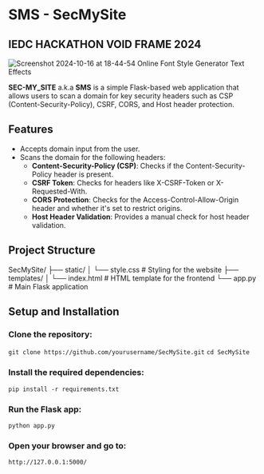 # SMS - SecMySite
## IEDC HACKATHON VOID FRAME 2024

![Screenshot 2024-10-16 at 18-44-54 Online Font Style Generator   Text Effects](https://github.com/user-attachments/assets/be0ba55d-73d3-4c52-b65f-ab2cadfe0c9b)


**SEC-MY_SITE** a.k.a **SMS** is a simple Flask-based web application that allows users to scan a domain for key security headers such as CSP (Content-Security-Policy), CSRF, CORS, and Host header protection.

## Features
- Accepts domain input from the user.
- Scans the domain for the following headers:
  - **Content-Security-Policy (CSP)**: Checks if the Content-Security-Policy header is present.
  - **CSRF Token**: Checks for headers like X-CSRF-Token or X-Requested-With.
  - **CORS Protection**: Checks for the Access-Control-Allow-Origin header and whether it's set to restrict origins.
  - **Host Header Validation**: Provides a manual check for host header validation.

## Project Structure
SecMySite/
├── static/
│   └── style.css # Styling for the website
├── templates/
│   └── index.html # HTML template for the frontend
└── app.py         # Main Flask application

## Setup and Installation

### Clone the repository:
`git clone https://github.com/yourusername/SecMySite.git`
`cd SecMySite`

### Install the required dependencies:
`pip install -r requirements.txt`

### Run the Flask app:
`python app.py`

### Open your browser and go to:
`http://127.0.0.1:5000/`
